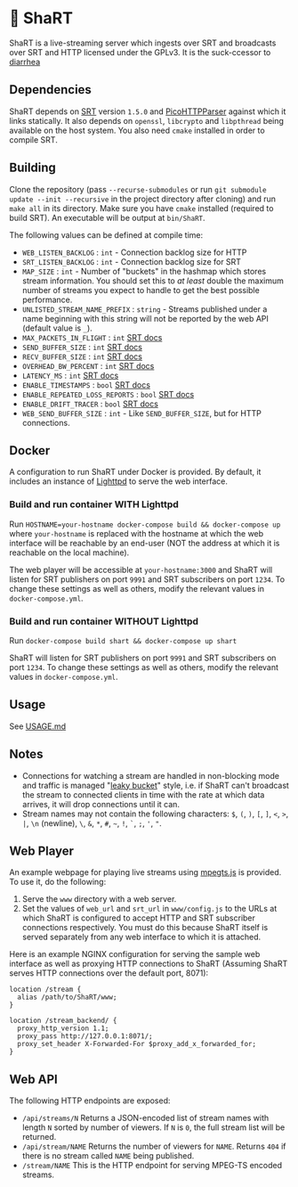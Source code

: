 # :poop: ShaRT

ShaRT is a live-streaming server which ingests over SRT and broadcasts over
SRT and HTTP licensed under the GPLv3.
It is the suck-ccessor to
[diarrhea](https://git.extremelycorporate.ca/chili-b/diarrhea)

## Dependencies

ShaRT depends on [SRT](https://github.com/Haivision/srt) version `1.5.0` and
[PicoHTTPParser](https://github.com/h2o/picohttpparser) against which it links
statically. It also depends on `openssl`, `libcrypto` and `libpthread` being
available on the host system. You also need `cmake` installed in order to
compile SRT.

## Building

Clone the repository
(pass `--recurse-submodules` or run 
`git submodule update --init --recursive` in the project directory after
cloning) and run `make all` in its directory. Make sure you have `cmake`
installed (required to build SRT). An executable will be output at `bin/ShaRT`.

The following values can be defined at compile time:

- `WEB_LISTEN_BACKLOG` : `int` - Connection backlog size for HTTP
- `SRT_LISTEN_BACKLOG` : `int` - Connection backlog size for SRT
- `MAP_SIZE` : `int` - Number of "buckets" in the hashmap which stores stream
  information. You should set this to *at least* double the maximum number of
  streams you expect to handle to get the best possible performance.
- `UNLISTED_STREAM_NAME_PREFIX` : `string` - Streams published under a name
  beginning with this string will not be reported by the web API
  (default value is `_`).
- `MAX_PACKETS_IN_FLIGHT` : `int`
  [SRT docs](https://github.com/Haivision/srt/blob/master/docs/API/API-socket-options.md#SRTO_FC)
- `SEND_BUFFER_SIZE` : `int`
  [SRT docs](https://github.com/Haivision/srt/blob/master/docs/API/API-socket-options.md#SRTO_SNDBUF)
- `RECV_BUFFER_SIZE` : `int`
  [SRT docs](https://github.com/Haivision/srt/blob/master/docs/API/API-socket-options.md#SRTO_RCVBUF)
- `OVERHEAD_BW_PERCENT` : `int`
  [SRT docs](https://github.com/Haivision/srt/blob/master/docs/API/API-socket-options.md#SRTO_OHEADBW)
- `LATENCY_MS` : `int`
  [SRT docs](https://github.com/Haivision/srt/blob/master/docs/API/API-socket-options.md#SRTO_LATENCY)
- `ENABLE_TIMESTAMPS` : `bool`
  [SRT docs](https://github.com/Haivision/srt/blob/master/docs/API/API-socket-options.md#SRTO_TSBPDMODE)
- `ENABLE_REPEATED_LOSS_REPORTS` : `bool`
  [SRT docs](https://github.com/Haivision/srt/blob/master/docs/API/API-socket-options.md#SRTO_NAKREPORT)
- `ENABLE_DRIFT_TRACER` : `bool`
  [SRT docs](https://github.com/Haivision/srt/blob/master/docs/API/API-socket-options.md#SRTO_DRIFTTRACER)
- `WEB_SEND_BUFFER_SIZE` : `int` - Like `SEND_BUFFER_SIZE`, but for HTTP
  connections.

## Docker

A configuration to run ShaRT under Docker is provided. By default, it includes an instance of
[Lighttpd](https://www.lighttpd.net/) to serve the web interface.

### Build and run container WITH Lighttpd

Run `HOSTNAME=your-hostname docker-compose build && docker-compose up` where
`your-hostname` is replaced with the hostname at which the web interface will be reachable
by an end-user (NOT the address at which it is reachable on the local machine).

The web player will be accessible at `your-hostname:3000` and ShaRT will listen for
SRT publishers on port `9991` and SRT subscribers on port `1234`. To change these
settings as well as others, modify the relevant values in `docker-compose.yml`.

### Build and run container WITHOUT Lighttpd

Run `docker-compose build shart && docker-compose up shart`

ShaRT will listen for SRT publishers on port `9991` and SRT subscribers on port `1234`.
To change these settings as well as others, modify the relevant values in `docker-compose.yml`.

## Usage

See [USAGE.md](USAGE.md)

## Notes

- Connections for watching a stream are handled in non-blocking mode and traffic
  is managed "[leaky bucket](https://en.wikipedia.org/wiki/Leaky_bucket)"
  style, i.e. if ShaRT can't broadcast the stream to connected clients in time
  with the rate at which data arrives, it will drop connections until it can.
- Stream names may not contain the following characters:
  `$`, `(`, `)`, `[`, `]`, `<`, `>`, `|`, `\n` (newline), `\`, `&`, `*`, `#`,
  `~`, `!`, `` ` ``, `;`, `'`, `"`.

## Web Player

An example webpage for playing live streams using
[mpegts.js](https://github.com/xqq/mpegts.js)
is provided. To use it, do the following:

1. Serve the `www` directory with a web server.
2. Set the values of `web_url` and `srt_url` in `www/config.js` to the URLs at
  which ShaRT is configured to accept HTTP and SRT subscriber connections
  respectively. You must do this because ShaRT itself is served separately from
  any web interface to which it is attached.

Here is an example NGINX configuration for serving the sample web interface as
well as proxying HTTP connections to ShaRT (Assuming ShaRT serves HTTP
connections over the default port, 8071):

```nginx
location /stream {
  alias /path/to/ShaRT/www;
}

location /stream_backend/ {
  proxy_http_version 1.1;
  proxy_pass http://127.0.0.1:8071/;
  proxy_set_header X-Forwarded-For $proxy_add_x_forwarded_for;
}
```

## Web API

The following HTTP endpoints are exposed:

- `/api/streams/N` Returns a JSON-encoded list of stream names with length `N`
  sorted by number of viewers. If `N` is `0`, the full stream list will be
  returned.
- `/api/stream/NAME` Returns the number of viewers for `NAME`. Returns `404` if
  there is no stream called `NAME` being published.
- `/stream/NAME` This is the HTTP endpoint for serving MPEG-TS encoded streams.
